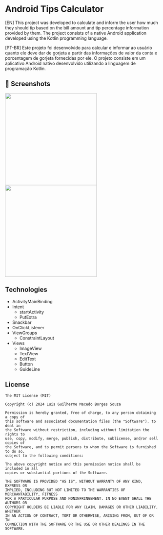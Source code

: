 # Android Tips Calculator
[EN] This project was developed to calculate and inform the user how much they should tip based on the bill amount and tip percentage information provided by them. 
The project consists of a native Android application developed using the Kotlin programming language.


[PT-BR] Este projeto foi desenvolvido para calcular e informar ao usuário quanto ele deve dar de gorjeta a partir das informações de valor da conta e porcentagem de gorjeta fornecidas por ele. 
O projeto consiste em um aplicativo Android nativo desenvolvido utilizando a linguagem de programação Kotlin.

## :camera_flash: Screenshots
<!-- You can add more screenshots here if you like -->
<img src="https://github.com/user-attachments/assets/7df860df-3ecf-43aa-a3b9-17d6905e0dc5" width=300/>         <img src="https://github.com/user-attachments/assets/1b4fb6e8-5fac-4afe-81bd-4d23fa094167" width=300/> 




## Technologies

- ActivityMainBinding
- Intent
  - startActivity
  - PutExtra
- Snackbar
- OnClickListener
- ViewGroups
  - ConstraintLayout
- Views
  - ImageView
  - TextView
  - EditText
  - Button
  - GuideLine






## License
```
The MIT License (MIT)

Copyright (c) 2024 Luis Guilherme Macedo Borges Souza

Permission is hereby granted, free of charge, to any person obtaining a copy of
this software and associated documentation files (the "Software"), to deal in
the Software without restriction, including without limitation the rights to
use, copy, modify, merge, publish, distribute, sublicense, and/or sell copies of
the Software, and to permit persons to whom the Software is furnished to do so,
subject to the following conditions:

The above copyright notice and this permission notice shall be included in all
copies or substantial portions of the Software.

THE SOFTWARE IS PROVIDED "AS IS", WITHOUT WARRANTY OF ANY KIND, EXPRESS OR
IMPLIED, INCLUDING BUT NOT LIMITED TO THE WARRANTIES OF MERCHANTABILITY, FITNESS
FOR A PARTICULAR PURPOSE AND NONINFRINGEMENT. IN NO EVENT SHALL THE AUTHORS OR
COPYRIGHT HOLDERS BE LIABLE FOR ANY CLAIM, DAMAGES OR OTHER LIABILITY, WHETHER
IN AN ACTION OF CONTRACT, TORT OR OTHERWISE, ARISING FROM, OUT OF OR IN
CONNECTION WITH THE SOFTWARE OR THE USE OR OTHER DEALINGS IN THE SOFTWARE.
```
